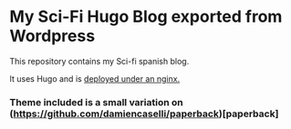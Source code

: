 # My Sci-Fi Hugo Blog exported from Wordpress

This repository contains my Sci-fi spanish blog.

It uses Hugo and is [deployed under an nginx.](http://diegoeche.narcosoft.com)

### Theme included is a small variation on (https://github.com/damiencaselli/paperback)[paperback]
